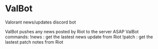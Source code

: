 # ValBot
Valorant news/updates discord bot

ValBot pushes any news posted by Riot to the server ASAP
ValBot commands: 
  !news : get the lastest news update from Riot
  !patch : get the lastest patch notes from Riot


